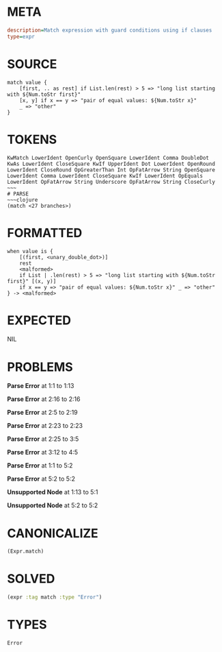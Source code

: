 # META
~~~ini
description=Match expression with guard conditions using if clauses
type=expr
~~~
# SOURCE
~~~roc
match value {
    [first, .. as rest] if List.len(rest) > 5 => "long list starting with ${Num.toStr first}"
    [x, y] if x == y => "pair of equal values: ${Num.toStr x}"
    _ => "other"
}
~~~
# TOKENS
~~~text
KwMatch LowerIdent OpenCurly OpenSquare LowerIdent Comma DoubleDot KwAs LowerIdent CloseSquare KwIf UpperIdent Dot LowerIdent OpenRound LowerIdent CloseRound OpGreaterThan Int OpFatArrow String OpenSquare LowerIdent Comma LowerIdent CloseSquare KwIf LowerIdent OpEquals LowerIdent OpFatArrow String Underscore OpFatArrow String CloseCurly ~~~
# PARSE
~~~clojure
(match <27 branches>)
~~~
# FORMATTED
~~~roc
when value is {
	[(first, <unary_double_dot>)]
	rest
	<malformed>
	if List | .len(rest) > 5 => "long list starting with ${Num.toStr first}" [(x, y)]
	if x == y => "pair of equal values: ${Num.toStr x}" _ => "other"
} -> <malformed>
~~~
# EXPECTED
NIL
# PROBLEMS
**Parse Error**
at 1:1 to 1:13

**Parse Error**
at 2:16 to 2:16

**Parse Error**
at 2:5 to 2:19

**Parse Error**
at 2:23 to 2:23

**Parse Error**
at 2:25 to 3:5

**Parse Error**
at 3:12 to 4:5

**Parse Error**
at 1:1 to 5:2

**Parse Error**
at 5:2 to 5:2

**Unsupported Node**
at 1:13 to 5:1

**Unsupported Node**
at 5:2 to 5:2

# CANONICALIZE
~~~clojure
(Expr.match)
~~~
# SOLVED
~~~clojure
(expr :tag match :type "Error")
~~~
# TYPES
~~~roc
Error
~~~
